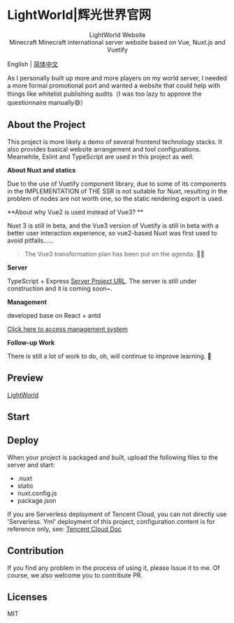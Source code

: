 # LightWorld|辉光世界官网

<p style="text-align:center;">
<img alt="" src="https://cdn.yihuiblog.top/images/logo.e536265.png"/><br>
LightWorld Website<br>
Minecraft Minecraft international server website based on Vue, Nuxt.js and Vuetify
<p/>

English | [简体中文](https://github.com/MoMeak9/MC-official-website/blob/master/README.md)

As I personally built up more and more players on my world server, I needed a more formal promotional port and wanted a website that could help with things like whitelist publishing audits（I was too lazy to approve the questionnaire manually:smile:）

## About the Project

This project is more likely a demo of several frontend technology stacks. It also provides basical website arrangement and tool configurations. Meanwhile, Eslint and TypeScript are used in this project as well.

**About Nuxt and statics**

Due to the use of Vuetify component library, due to some of its components in the IMPLEMENTATION of THE SSR is not suitable for Nuxt, resulting in the problem of nodes are not worth one, so the static rendering export is used.

**About why Vue2 is used instead of Vue3? **

Nuxt 3 is still in beta, and the Vue3 version of Vuetify is still in beta with a better user interaction experience, so vue2-based Nuxt was first used to avoid pitfalls......

> The Vue3 transformation plan has been put on the agenda. :construction_worker_man:

**Server**

TypeScript + Express [Server Project URL](https://github.com/MoMeak9/MC-official-website-service). The server is still under construction and it is coming soon~.

**Management**

developed base on React + antd

[Click here to access management system](https://github.com/MoMeak9/MC-official-website-CMS)

**Follow-up Work**

There is still a lot of work to do, oh, will continue to improve learning. :goat:

## Preview

[LightWorld](https://lwmc.net/)

## Start

## Deploy

When your project is packaged and built, upload the following files to the server and start:

- .nuxt
- static
- nuxt.config.js
- package.json

If you are Serverless deployment of Tencent Cloud, you can not directly use 'Serverless. Yml' deployment of this project, configuration content is for reference only, see: [Tencent Cloud Doc](https://cloud.tencent.com/document/product/1154/51080)

## Contribution

If you find any problem in the process of using it, please Issue it to me. Of course, we also welcome you to contribute PR.

## Licenses

MIT
